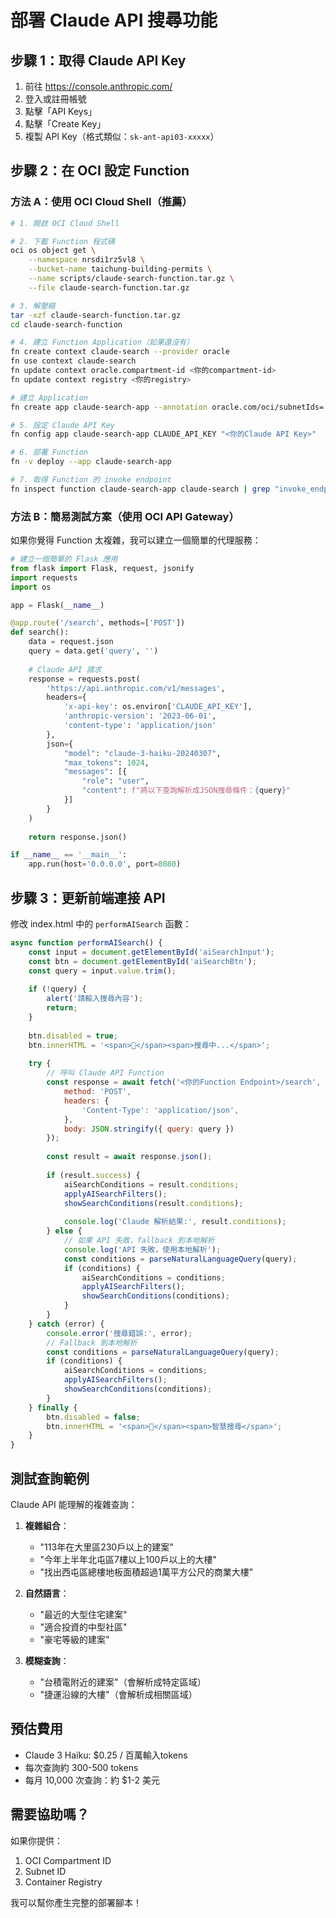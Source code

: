 # 部署 Claude API 搜尋功能

## 步驟 1：取得 Claude API Key

1. 前往 https://console.anthropic.com/
2. 登入或註冊帳號
3. 點擊「API Keys」
4. 點擊「Create Key」
5. 複製 API Key（格式類似：`sk-ant-api03-xxxxx`）

## 步驟 2：在 OCI 設定 Function

### 方法 A：使用 OCI Cloud Shell（推薦）

```bash
# 1. 開啟 OCI Cloud Shell

# 2. 下載 Function 程式碼
oci os object get \
    --namespace nrsdi1rz5vl8 \
    --bucket-name taichung-building-permits \
    --name scripts/claude-search-function.tar.gz \
    --file claude-search-function.tar.gz

# 3. 解壓縮
tar -xzf claude-search-function.tar.gz
cd claude-search-function

# 4. 建立 Function Application（如果還沒有）
fn create context claude-search --provider oracle
fn use context claude-search
fn update context oracle.compartment-id <你的compartment-id>
fn update context registry <你的registry>

# 建立 Application
fn create app claude-search-app --annotation oracle.com/oci/subnetIds='["<你的subnet-id>"]'

# 5. 設定 Claude API Key
fn config app claude-search-app CLAUDE_API_KEY "<你的Claude API Key>"

# 6. 部署 Function
fn -v deploy --app claude-search-app

# 7. 取得 Function 的 invoke endpoint
fn inspect function claude-search-app claude-search | grep "invoke_endpoint"
```

### 方法 B：簡易測試方案（使用 OCI API Gateway）

如果你覺得 Function 太複雜，我可以建立一個簡單的代理服務：

```python
# 建立一個簡單的 Flask 應用
from flask import Flask, request, jsonify
import requests
import os

app = Flask(__name__)

@app.route('/search', methods=['POST'])
def search():
    data = request.json
    query = data.get('query', '')
    
    # Claude API 請求
    response = requests.post(
        'https://api.anthropic.com/v1/messages',
        headers={
            'x-api-key': os.environ['CLAUDE_API_KEY'],
            'anthropic-version': '2023-06-01',
            'content-type': 'application/json'
        },
        json={
            "model": "claude-3-haiku-20240307",
            "max_tokens": 1024,
            "messages": [{
                "role": "user",
                "content": f"將以下查詢解析成JSON搜尋條件：{query}"
            }]
        }
    )
    
    return response.json()

if __name__ == '__main__':
    app.run(host='0.0.0.0', port=8080)
```

## 步驟 3：更新前端連接 API

修改 index.html 中的 `performAISearch` 函數：

```javascript
async function performAISearch() {
    const input = document.getElementById('aiSearchInput');
    const btn = document.getElementById('aiSearchBtn');
    const query = input.value.trim();
    
    if (!query) {
        alert('請輸入搜尋內容');
        return;
    }
    
    btn.disabled = true;
    btn.innerHTML = '<span>🔄</span><span>搜尋中...</span>';
    
    try {
        // 呼叫 Claude API Function
        const response = await fetch('<你的Function Endpoint>/search', {
            method: 'POST',
            headers: {
                'Content-Type': 'application/json',
            },
            body: JSON.stringify({ query: query })
        });
        
        const result = await response.json();
        
        if (result.success) {
            aiSearchConditions = result.conditions;
            applyAISearchFilters();
            showSearchConditions(result.conditions);
            
            console.log('Claude 解析結果:', result.conditions);
        } else {
            // 如果 API 失敗，fallback 到本地解析
            console.log('API 失敗，使用本地解析');
            const conditions = parseNaturalLanguageQuery(query);
            if (conditions) {
                aiSearchConditions = conditions;
                applyAISearchFilters();
                showSearchConditions(conditions);
            }
        }
    } catch (error) {
        console.error('搜尋錯誤:', error);
        // Fallback 到本地解析
        const conditions = parseNaturalLanguageQuery(query);
        if (conditions) {
            aiSearchConditions = conditions;
            applyAISearchFilters();
            showSearchConditions(conditions);
        }
    } finally {
        btn.disabled = false;
        btn.innerHTML = '<span>🤖</span><span>智慧搜尋</span>';
    }
}
```

## 測試查詢範例

Claude API 能理解的複雜查詢：

1. **複雜組合**：
   - "113年在大里區230戶以上的建案"
   - "今年上半年北屯區7樓以上100戶以上的大樓"
   - "找出西屯區總樓地板面積超過1萬平方公尺的商業大樓"

2. **自然語言**：
   - "最近的大型住宅建案"
   - "適合投資的中型社區"
   - "豪宅等級的建案"

3. **模糊查詢**：
   - "台積電附近的建案"（會解析成特定區域）
   - "捷運沿線的大樓"（會解析成相關區域）

## 預估費用

- Claude 3 Haiku: $0.25 / 百萬輸入tokens
- 每次查詢約 300-500 tokens
- 每月 10,000 次查詢：約 $1-2 美元

## 需要協助嗎？

如果你提供：
1. OCI Compartment ID
2. Subnet ID
3. Container Registry

我可以幫你產生完整的部署腳本！
